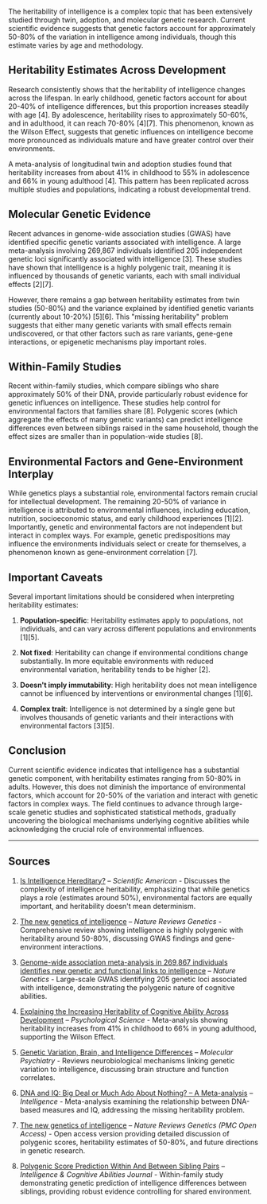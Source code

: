 The heritability of intelligence is a complex topic that has been extensively studied through twin, adoption, and molecular genetic research. Current scientific evidence suggests that genetic factors account for approximately 50-80% of the variation in intelligence among individuals, though this estimate varies by age and methodology.

## Heritability Estimates Across Development

Research consistently shows that the heritability of intelligence changes across the lifespan. In early childhood, genetic factors account for about 20-40% of intelligence differences, but this proportion increases steadily with age [4]. By adolescence, heritability rises to approximately 50-60%, and in adulthood, it can reach 70-80% [4][7]. This phenomenon, known as the Wilson Effect, suggests that genetic influences on intelligence become more pronounced as individuals mature and have greater control over their environments.

A meta-analysis of longitudinal twin and adoption studies found that heritability increases from about 41% in childhood to 55% in adolescence and 66% in young adulthood [4]. This pattern has been replicated across multiple studies and populations, indicating a robust developmental trend.

## Molecular Genetic Evidence

Recent advances in genome-wide association studies (GWAS) have identified specific genetic variants associated with intelligence. A large meta-analysis involving 269,867 individuals identified 205 independent genetic loci significantly associated with intelligence [3]. These studies have shown that intelligence is a highly polygenic trait, meaning it is influenced by thousands of genetic variants, each with small individual effects [2][7].

However, there remains a gap between heritability estimates from twin studies (50-80%) and the variance explained by identified genetic variants (currently about 10-20%) [5][6]. This "missing heritability" problem suggests that either many genetic variants with small effects remain undiscovered, or that other factors such as rare variants, gene-gene interactions, or epigenetic mechanisms play important roles.

## Within-Family Studies

Recent within-family studies, which compare siblings who share approximately 50% of their DNA, provide particularly robust evidence for genetic influences on intelligence. These studies help control for environmental factors that families share [8]. Polygenic scores (which aggregate the effects of many genetic variants) can predict intelligence differences even between siblings raised in the same household, though the effect sizes are smaller than in population-wide studies [8].

## Environmental Factors and Gene-Environment Interplay

While genetics plays a substantial role, environmental factors remain crucial for intellectual development. The remaining 20-50% of variance in intelligence is attributed to environmental influences, including education, nutrition, socioeconomic status, and early childhood experiences [1][2]. Importantly, genetic and environmental factors are not independent but interact in complex ways. For example, genetic predispositions may influence the environments individuals select or create for themselves, a phenomenon known as gene-environment correlation [7].

## Important Caveats

Several important limitations should be considered when interpreting heritability estimates:

1. **Population-specific**: Heritability estimates apply to populations, not individuals, and can vary across different populations and environments [1][5].

2. **Not fixed**: Heritability can change if environmental conditions change substantially. In more equitable environments with reduced environmental variation, heritability tends to be higher [2].

3. **Doesn't imply immutability**: High heritability does not mean intelligence cannot be influenced by interventions or environmental changes [1][6].

4. **Complex trait**: Intelligence is not determined by a single gene but involves thousands of genetic variants and their interactions with environmental factors [3][5].

## Conclusion

Current scientific evidence indicates that intelligence has a substantial genetic component, with heritability estimates ranging from 50-80% in adults. However, this does not diminish the importance of environmental factors, which account for 20-50% of the variation and interact with genetic factors in complex ways. The field continues to advance through large-scale genetic studies and sophisticated statistical methods, gradually uncovering the biological mechanisms underlying cognitive abilities while acknowledging the crucial role of environmental influences.

---

## Sources

1. [Is Intelligence Hereditary?](https://www.scientificamerican.com/article/is-intelligence-hereditary/) – *Scientific American* - Discusses the complexity of intelligence heritability, emphasizing that while genetics plays a role (estimates around 50%), environmental factors are equally important, and heritability doesn't mean determinism.

2. [The new genetics of intelligence](https://www.nature.com/articles/nrg.2017.104) – *Nature Reviews Genetics* - Comprehensive review showing intelligence is highly polygenic with heritability around 50-80%, discussing GWAS findings and gene-environment interactions.

3. [Genome-wide association meta-analysis in 269,867 individuals identifies new genetic and functional links to intelligence](https://pubmed.ncbi.nlm.nih.gov/29942086/) – *Nature Genetics* - Large-scale GWAS identifying 205 genetic loci associated with intelligence, demonstrating the polygenic nature of cognitive abilities.

4. [Explaining the Increasing Heritability of Cognitive Ability Across Development](https://pmc.ncbi.nlm.nih.gov/articles/PMC3954471/) – *Psychological Science* - Meta-analysis showing heritability increases from 41% in childhood to 66% in young adulthood, supporting the Wilson Effect.

5. [Genetic Variation, Brain, and Intelligence Differences](https://www.nature.com/articles/s41380-021-01027-y) – *Molecular Psychiatry* - Reviews neurobiological mechanisms linking genetic variation to intelligence, discussing brain structure and function correlates.

6. [DNA and IQ: Big Deal or Much Ado About Nothing? – A Meta-analysis](https://www.sciencedirect.com/science/article/abs/pii/S0160289624000655) – *Intelligence* - Meta-analysis examining the relationship between DNA-based measures and IQ, addressing the missing heritability problem.

7. [The new genetics of intelligence](https://pmc.ncbi.nlm.nih.gov/articles/PMC5985927/) – *Nature Reviews Genetics (PMC Open Access)* - Open access version providing detailed discussion of polygenic scores, heritability estimates of 50-80%, and future directions in genetic research.

8. [Polygenic Score Prediction Within And Between Sibling Pairs](https://icajournal.scholasticahq.com/article/140654) – *Intelligence & Cognitive Abilities Journal* - Within-family study demonstrating genetic prediction of intelligence differences between siblings, providing robust evidence controlling for shared environment.